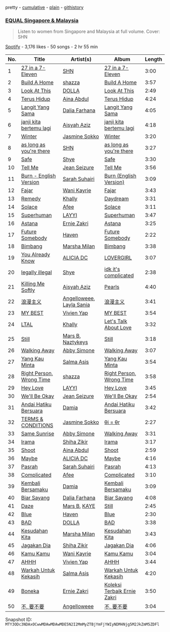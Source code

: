 pretty - [cumulative](/playlists/cumulative/37i9dQZF1DXdx7sCF75xKy.md) - [plain](/playlists/plain/37i9dQZF1DXdx7sCF75xKy) - [githistory](https://github.githistory.xyz/mackorone/spotify-playlist-archive/blob/main/playlists/plain/37i9dQZF1DXdx7sCF75xKy)

### [EQUAL Singapore & Malaysia](https://open.spotify.com/playlist/37i9dQZF1DXdx7sCF75xKy)

> Listen to women from Singapore and Malaysia at full volume\. Cover: SHN

[Spotify](https://open.spotify.com/user/spotify) - 3,176 likes - 50 songs - 2 hr 55 min

| No. | Title | Artist(s) | Album | Length |
|---|---|---|---|---|
| 1 | [27 in a 7\-Eleven](https://open.spotify.com/track/7M2WiIMPWioFgdsDUNLPvU) | [SHN](https://open.spotify.com/artist/5EovY4LBurcmsfIdpNEtfq) | [27 in a 7\-Eleven](https://open.spotify.com/album/2HepEpC2LK5JZ3duY3sxqO) | 3:00 |
| 2 | [Build A Home](https://open.spotify.com/track/2N2pNJbvZNvNMEC0mlgr4k) | [shazza](https://open.spotify.com/artist/6MPxSpygdpS6heZntWsnsD) | [Build A Home](https://open.spotify.com/album/22BcyhsuaGOMfG2OWs1ZVt) | 3:57 |
| 3 | [Look At This](https://open.spotify.com/track/2sIBt75HNRZMFtFEoPgV3j) | [DOLLA](https://open.spotify.com/artist/3SRXsr6dPMvVGSSpccDWjO) | [Look At This](https://open.spotify.com/album/2C4xKICnTxn7rGSBpeJvsD) | 2:49 |
| 4 | [Terus Hidup](https://open.spotify.com/track/3sUY5xI83n8KX0rjpfxoQu) | [Aina Abdul](https://open.spotify.com/artist/48FNCGA8dKjcsfTO3TMcAV) | [Terus Hidup](https://open.spotify.com/album/4BDfVnGe4BlQxXQcf9RcqA) | 4:24 |
| 5 | [Langit Yang Sama](https://open.spotify.com/track/2CJvBRL5ZevYir3mbFdcm6) | [Dalia Farhana](https://open.spotify.com/artist/5yfr8xJi6ZAFs50aNSddtg) | [Langit Yang Sama](https://open.spotify.com/album/6K1IgEqIElbpdvorDrwEkZ) | 4:05 |
| 6 | [janji kita bertemu lagi](https://open.spotify.com/track/5JO9dDda0tqXhPOhA6y4VL) | [Aisyah Aziz](https://open.spotify.com/artist/4DBXSxqzYS9jcuOpkn0Mh4) | [janji kita bertemu lagi](https://open.spotify.com/album/24GLmkNtjkUQaEUFQsjoDB) | 4:18 |
| 7 | [Winter](https://open.spotify.com/track/1pe8pkKTMRAHgVDvkMGye6) | [Jasmine Sokko](https://open.spotify.com/artist/3risOBDAx6GGVaCcBuhswz) | [Winter](https://open.spotify.com/album/1GyfrRukb2HZgsoSW0UQvm) | 3:20 |
| 8 | [as long as you're there](https://open.spotify.com/track/0HfiC0BALNXtrml73ouCf4) | [SHN](https://open.spotify.com/artist/5EovY4LBurcmsfIdpNEtfq) | [as long as you're there](https://open.spotify.com/album/4ZnLdPupZ4uDFklJ4nOnig) | 3:27 |
| 9 | [Safe](https://open.spotify.com/track/1ZK2qvM0yDoj7sonoEWiG5) | [Shye](https://open.spotify.com/artist/1aqEk77J220IxgnGsgEz9T) | [Safe](https://open.spotify.com/album/0B29tKx7e38MjW4NBSvcZF) | 3:30 |
| 10 | [Tell Me](https://open.spotify.com/track/470DmyCe8EL1wwbElMLaN7) | [Jean Seizure](https://open.spotify.com/artist/2XI2CpdL1MtHXIt0rxa7mS) | [Tell Me](https://open.spotify.com/album/0WtREq23Wm2V6Fj6tKlluH) | 3:56 |
| 11 | [Burn \- English Version](https://open.spotify.com/track/5IENcbXHvFoKAhecGLQtc6) | [Sarah Suhairi](https://open.spotify.com/artist/4cp5lD2rybf8yNVDEKy7Nh) | [Burn \(English Version\)](https://open.spotify.com/album/11VgXoVhoRveVxdk7wFLRE) | 3:09 |
| 12 | [Fajar](https://open.spotify.com/track/1YmmjCvJGAPRwnpbOFIwbq) | [Wani Kayrie](https://open.spotify.com/artist/623y6Eo7aOEpYo9LSZCQ1M) | [Fajar](https://open.spotify.com/album/3qbHIVSidorQWYKwUGSUxk) | 3:43 |
| 13 | [Remedy](https://open.spotify.com/track/6Oa0nJwDOkclkCQsiZh6ge) | [Khally](https://open.spotify.com/artist/4PqeHxPLqzI2yCNerkPrES) | [Daydream](https://open.spotify.com/album/2oMoazj0HGsegjfPDyfrvh) | 3:31 |
| 14 | [Solace](https://open.spotify.com/track/0RUfi1QfMXMnGQGcX3FgOJ) | [Afee](https://open.spotify.com/artist/3UgXt5RJMgngGdKXJAFoOD) | [Solace](https://open.spotify.com/album/4HQhioGsFrghbRy8ajT6Sj) | 3:11 |
| 15 | [Superhuman](https://open.spotify.com/track/6YAUAZ6Yf0mUeTIPduQHAB) | [LAYYI](https://open.spotify.com/artist/76ZCgPpNcZEokvxJRFfSgr) | [Superhuman](https://open.spotify.com/album/4zyyXOkKsKk9qTke4pCYQM) | 3:47 |
| 16 | [Astana](https://open.spotify.com/track/67oBisTedMhW9Ku67XPcXZ) | [Ernie Zakri](https://open.spotify.com/artist/5Plk4JdCzMxhAHSRTEsxJp) | [Astana](https://open.spotify.com/album/38UjF0TgEfXgo5Zl4mnPle) | 3:25 |
| 17 | [Future Somebody](https://open.spotify.com/track/4lW3yXHQfYvnq1njjxU07M) | [Haven](https://open.spotify.com/artist/237vmjKXOc0nwXk4vpl89F) | [Future Somebody](https://open.spotify.com/album/6oNuFaEPjjlNH9XeT1Aiab) | 2:22 |
| 18 | [Bimbang](https://open.spotify.com/track/4McwnRAyCRirH4Tntqt9Ew) | [Marsha Milan](https://open.spotify.com/artist/318pGzlr5IiN6UAAL8KHTD) | [Bimbang](https://open.spotify.com/album/5IVjZ9i3Vq42zKh6F8Y0IB) | 3:38 |
| 19 | [You Already Know](https://open.spotify.com/track/6aBVnDNG502Sh5rJRqLxmD) | [ALICIA DC](https://open.spotify.com/artist/7zh84sU4kvNPzoqUjFrE9E) | [LOVERGIRL](https://open.spotify.com/album/1Eivm2c1chCBMHG2OcTjWd) | 3:07 |
| 20 | [legally illegal](https://open.spotify.com/track/6ffYVjNh4wJ5qgvdfKkNEn) | [Shye](https://open.spotify.com/artist/1aqEk77J220IxgnGsgEz9T) | [idk it's complicated](https://open.spotify.com/album/32q4VWN3LXqqGSaaqdsrwJ) | 2:38 |
| 21 | [Killing Me Softly](https://open.spotify.com/track/6pzFkFLHDqFpgFtZfNH9RU) | [Aisyah Aziz](https://open.spotify.com/artist/4DBXSxqzYS9jcuOpkn0Mh4) | [Pearls](https://open.spotify.com/album/6yMEaBxyjkMQmTobwogeVc) | 4:40 |
| 22 | [浪漫主义](https://open.spotify.com/track/6v2j7JBjWmERbzCujd9Rci) | [Angelloweee](https://open.spotify.com/artist/3VKXShqcZPqG6OPlvIAQ7t), [Layla Sania](https://open.spotify.com/artist/7cgAsD4dJVqN4ckWT9jbEK) | [浪漫主义](https://open.spotify.com/album/3aHrTxbzVWe1puIJfGF64m) | 3:41 |
| 23 | [MY BEST](https://open.spotify.com/track/2sYjGMRMMg4o0p0IYLCafl) | [Vivien Yap](https://open.spotify.com/artist/71gWfXRZ2vs5cQ7Bfh9M53) | [MY BEST](https://open.spotify.com/album/4J5aiB9seZIjro3cG6xE4Q) | 3:54 |
| 24 | [LTAL](https://open.spotify.com/track/0vYPK4AH1s18cpc4uBkY1n) | [Khally](https://open.spotify.com/artist/4PqeHxPLqzI2yCNerkPrES) | [Let's Talk About Love](https://open.spotify.com/album/7keqZmk1fm6mUd8XWVTK1b) | 3:32 |
| 25 | [Still](https://open.spotify.com/track/7kJO1LGZX9fXioVbeI6KRt) | [Mars B](https://open.spotify.com/artist/3WmvQooo0fKwYMFuCpa7yo), [Naztykeys](https://open.spotify.com/artist/3XOLDVuQheBegICAbrgSVb) | [Still](https://open.spotify.com/album/45Hi3XBRsv0BrJi9ma226C) | 3:18 |
| 26 | [Walking Away](https://open.spotify.com/track/6GF5a1ZWg9fsw6jRrpC4f7) | [Abby Simone](https://open.spotify.com/artist/1OtlDAlLQBcV1FpHZJNJAN) | [Walking Away](https://open.spotify.com/album/0JTw9uMWhOFPMR84gM2LJ2) | 3:07 |
| 27 | [Yang Kau Minta](https://open.spotify.com/track/0pWTcAVezL3Nq4xp9qfiRR) | [Salma Asis](https://open.spotify.com/artist/2AErcAntrtfnIB2tuRxCVn) | [Yang Kau Minta](https://open.spotify.com/album/67eMyWfK7o8G9jVCvXltOb) | 3:54 |
| 28 | [Right Person, Wrong Time](https://open.spotify.com/track/4O4NB0PEKsdA1wMatYuJYs) | [shazza](https://open.spotify.com/artist/6MPxSpygdpS6heZntWsnsD) | [Right Person, Wrong Time](https://open.spotify.com/album/2IyQsLuXmJsalKTgUgqiaa) | 3:58 |
| 29 | [Hey Love](https://open.spotify.com/track/1gGVs5VYqj912AJCNp2sSe) | [LAYYI](https://open.spotify.com/artist/76ZCgPpNcZEokvxJRFfSgr) | [Hey Love](https://open.spotify.com/album/5UNISFP0L5IJ3uRub35raQ) | 3:45 |
| 30 | [We'll Be Okay](https://open.spotify.com/track/6uptYZuPpko5v4NxPikGmw) | [Jean Seizure](https://open.spotify.com/artist/2XI2CpdL1MtHXIt0rxa7mS) | [We'll Be Okay](https://open.spotify.com/album/6TKYSEQ5i7pk7LiqXQaOSo) | 2:54 |
| 31 | [Andai Hatiku Bersuara](https://open.spotify.com/track/12Cu2Qo80vOSPE1QnZfJv4) | [Damia](https://open.spotify.com/artist/3Lvh8uQIPZjn7HojYCdHEE) | [Andai Hatiku Bersuara](https://open.spotify.com/album/715HPNak5ExGn7v8bM8gGC) | 3:42 |
| 32 | [TERMS & CONDITIONS](https://open.spotify.com/track/3I69ylSTzkrx1vWCHQXoDo) | [Jasmine Sokko](https://open.spotify.com/artist/3risOBDAx6GGVaCcBuhswz) | [θi = θr](https://open.spotify.com/album/2kn0Bvqiq98iZlIPEw4DLE) | 2:27 |
| 33 | [Same Sunrise](https://open.spotify.com/track/0MGx8iGZ96saTtNlGFYqll) | [Abby Simone](https://open.spotify.com/artist/1OtlDAlLQBcV1FpHZJNJAN) | [Walking Away](https://open.spotify.com/album/0JTw9uMWhOFPMR84gM2LJ2) | 3:31 |
| 34 | [Irama](https://open.spotify.com/track/5YxZ62YzIE3h31g7MDUATb) | [Shiha Zikir](https://open.spotify.com/artist/1S2qOJwpoeUkoJuToOZXU5) | [Irama](https://open.spotify.com/album/43Bn9dR02QXM0bSXGRh0Pe) | 3:17 |
| 35 | [Shoot](https://open.spotify.com/track/6zlio0K6QpRC4R9czfzPV8) | [Aina Abdul](https://open.spotify.com/artist/48FNCGA8dKjcsfTO3TMcAV) | [Shoot](https://open.spotify.com/album/2t3ar6rVWNqkBYU9LibAwi) | 2:59 |
| 36 | [Maybe](https://open.spotify.com/track/3tQAZFrBa4nOPW2dFsM7xY) | [ALICIA DC](https://open.spotify.com/artist/7zh84sU4kvNPzoqUjFrE9E) | [Maybe](https://open.spotify.com/album/7FM4ChgZ4rkqLrvUOV9PUe) | 4:16 |
| 37 | [Pasrah](https://open.spotify.com/track/6XtqjjLBLM2rgRXwtn0KdE) | [Sarah Suhairi](https://open.spotify.com/artist/4cp5lD2rybf8yNVDEKy7Nh) | [Pasrah](https://open.spotify.com/album/0vbNRbVX4WBYMcD9YM5uEg) | 4:13 |
| 38 | [Complicated](https://open.spotify.com/track/7fE8VAkDiUSsqgMpVk699s) | [Afee](https://open.spotify.com/artist/3UgXt5RJMgngGdKXJAFoOD) | [Complicated](https://open.spotify.com/album/4GZlfuIQLFqMPJ5V7YR98E) | 3:10 |
| 39 | [Kembali Bersamaku](https://open.spotify.com/track/3Xf73flpNqlcJGBwgflzle) | [Damia](https://open.spotify.com/artist/3Lvh8uQIPZjn7HojYCdHEE) | [Kembali Bersamaku](https://open.spotify.com/album/6zdJbgbWPwBKd4y5JrxaQQ) | 3:09 |
| 40 | [Biar Sayang](https://open.spotify.com/track/7wZAAwOBxbl4dyd0MgH6V1) | [Dalia Farhana](https://open.spotify.com/artist/5yfr8xJi6ZAFs50aNSddtg) | [Biar Sayang](https://open.spotify.com/album/7o77Nm2LiSh0DeT3xX5Cnu) | 4:08 |
| 41 | [Daze](https://open.spotify.com/track/2Gicp3243K3coxM6mXlEtC) | [Mars B](https://open.spotify.com/artist/3WmvQooo0fKwYMFuCpa7yo), [KAYE](https://open.spotify.com/artist/6xtWwGjr7pWga4C7xiG29M) | [Still](https://open.spotify.com/album/45Hi3XBRsv0BrJi9ma226C) | 2:45 |
| 42 | [Blue](https://open.spotify.com/track/1P2fnEpYqkAHXRuN41IFIc) | [Haven](https://open.spotify.com/artist/237vmjKXOc0nwXk4vpl89F) | [Blue](https://open.spotify.com/album/4azZpwzY4rz8nL1kwIWNga) | 2:30 |
| 43 | [BAD](https://open.spotify.com/track/6o0jmD1rCPYp7uZBtbUrya) | [DOLLA](https://open.spotify.com/artist/3SRXsr6dPMvVGSSpccDWjO) | [BAD](https://open.spotify.com/album/2UiwzTFOuIkZm0OT4ld0HS) | 3:38 |
| 44 | [Kesudahan Kita](https://open.spotify.com/track/2lyerx4GLKQM5YFTWZtgxl) | [Marsha Milan](https://open.spotify.com/artist/318pGzlr5IiN6UAAL8KHTD) | [Kesudahan Kita](https://open.spotify.com/album/7GMMpLGKdpZSYrXulKkMEc) | 3:43 |
| 45 | [Jagakan Dia](https://open.spotify.com/track/2rtO2pRT4zVgiNwmFMwn8c) | [Shiha Zikir](https://open.spotify.com/artist/1S2qOJwpoeUkoJuToOZXU5) | [Jagakan Dia](https://open.spotify.com/album/7ITJvdq4y4bREnYqqdXOll) | 4:06 |
| 46 | [Kamu Kamu](https://open.spotify.com/track/2f25Hbrr0W46pXGdFNGXBw) | [Wani Kayrie](https://open.spotify.com/artist/623y6Eo7aOEpYo9LSZCQ1M) | [Kamu Kamu](https://open.spotify.com/album/5TZaIiYaLM7glIpL7rWrs8) | 3:04 |
| 47 | [AHHH](https://open.spotify.com/track/6FuKGUQdfjtLOX3PTLtiFM) | [Vivien Yap](https://open.spotify.com/artist/71gWfXRZ2vs5cQ7Bfh9M53) | [AHHH](https://open.spotify.com/album/3IcK2G3DQi8K1eOctzBbl5) | 3:44 |
| 48 | [Warkah Untuk Kekasih](https://open.spotify.com/track/3QZQO1td50sHIpKwTOmWs9) | [Salma Asis](https://open.spotify.com/artist/2AErcAntrtfnIB2tuRxCVn) | [Warkah Untuk Kekasih](https://open.spotify.com/album/07a2yuEj1gmxggRDwSWGb0) | 4:20 |
| 49 | [Boneka](https://open.spotify.com/track/1C9wjvXDwQQEaVlNJn4lAV) | [Ernie Zakri](https://open.spotify.com/artist/5Plk4JdCzMxhAHSRTEsxJp) | [Koleksi Terbaik Ernie Zakri](https://open.spotify.com/album/0RJfa9ixS7mhDhhQLvlKXg) | 3:50 |
| 50 | [不, 要不要](https://open.spotify.com/track/53dWaPiPkR1bJKpqJZN7Sd) | [Angelloweee](https://open.spotify.com/artist/3VKXShqcZPqG6OPlvIAQ7t) | [不, 要不要](https://open.spotify.com/album/6cNHhVnI9wvR1KNAzgRp7O) | 3:04 |

Snapshot ID: `MTY3ODc3NDAxOCwwMDAwMDAwMDE5N2I2MmMyZTBjYmFjYWIyNDM4Njg5M2JkZmM5ZDFl`
